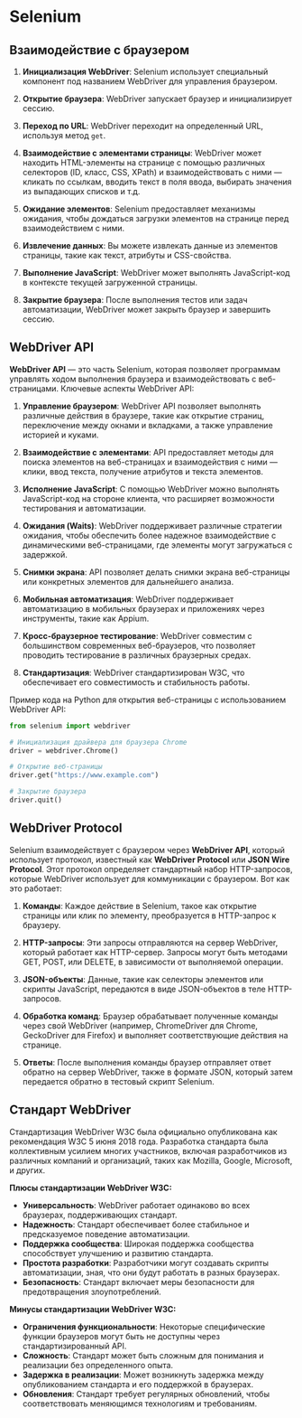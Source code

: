 # Selenium


## Взаимодействие с браузером

1. **Инициализация WebDriver**: Selenium использует специальный компонент под названием WebDriver для управления браузером.
2. **Открытие браузера**: WebDriver запускает браузер и инициализирует сессию.
3. **Переход по URL**: WebDriver переходит на определенный URL, используя метод `get`.
4. **Взаимодействие с элементами страницы**: WebDriver может находить HTML-элементы на странице с помощью различных селекторов (ID, класс, CSS, XPath) и взаимодействовать с ними — кликать по ссылкам, вводить текст в поля ввода, выбирать значения из выпадающих списков и т.д.
5. **Ожидание элементов**: Selenium предоставляет механизмы ожидания, чтобы дождаться загрузки элементов на странице перед взаимодействием с ними.

6. **Извлечение данных**: Вы можете извлекать данные из элементов страницы, такие как текст, атрибуты и CSS-свойства.

7. **Выполнение JavaScript**: WebDriver может выполнять JavaScript-код в контексте текущей загруженной страницы.

8. **Закрытие браузера**: После выполнения тестов или задач автоматизации, WebDriver может закрыть браузер и завершить сессию.

## WebDriver API

**WebDriver API** — это часть Selenium, которая позволяет программам управлять ходом выполнения браузера и взаимодействовать с веб-страницами. Ключевые аспекты WebDriver API:

1. **Управление браузером**: WebDriver API позволяет выполнять различные действия в браузере, такие как открытие страниц, переключение между окнами и вкладками, а также управление историей и куками.

2. **Взаимодействие с элементами**: API предоставляет методы для поиска элементов на веб-страницах и взаимодействия с ними — клики, ввод текста, получение атрибутов и текста элементов.

3. **Исполнение JavaScript**: С помощью WebDriver можно выполнять JavaScript-код на стороне клиента, что расширяет возможности тестирования и автоматизации.

4. **Ожидания (Waits)**: WebDriver поддерживает различные стратегии ожидания, чтобы обеспечить более надежное взаимодействие с динамическими веб-страницами, где элементы могут загружаться с задержкой.

5. **Снимки экрана**: API позволяет делать снимки экрана веб-страницы или конкретных элементов для дальнейшего анализа.

6. **Мобильная автоматизация**: WebDriver поддерживает автоматизацию в мобильных браузерах и приложениях через инструменты, такие как Appium.

7. **Кросс-браузерное тестирование**: WebDriver совместим с большинством современных веб-браузеров, что позволяет проводить тестирование в различных браузерных средах.

8. **Стандартизация**: WebDriver стандартизирован W3C, что обеспечивает его совместимость и стабильность работы.

Пример кода на Python для открытия веб-страницы с использованием WebDriver API:

```python
from selenium import webdriver

# Инициализация драйвера для браузера Chrome
driver = webdriver.Chrome()

# Открытие веб-страницы
driver.get("https://www.example.com")

# Закрытие браузера
driver.quit()
```

## WebDriver Protocol

Selenium взаимодействует с браузером через **WebDriver API**, который использует протокол, известный как **WebDriver Protocol** или **JSON Wire Protocol**. Этот протокол определяет стандартный набор HTTP-запросов, которые WebDriver использует для коммуникации с браузером. Вот как это работает:

1. **Команды**: Каждое действие в Selenium, такое как открытие страницы или клик по элементу, преобразуется в HTTP-запрос к браузеру.

2. **HTTP-запросы**: Эти запросы отправляются на сервер WebDriver, который работает как HTTP-сервер. Запросы могут быть методами GET, POST, или DELETE, в зависимости от выполняемой операции.

3. **JSON-объекты**: Данные, такие как селекторы элементов или скрипты JavaScript, передаются в виде JSON-объектов в теле HTTP-запросов.

4. **Обработка команд**: Браузер обрабатывает полученные команды через свой WebDriver (например, ChromeDriver для Chrome, GeckoDriver для Firefox) и выполняет соответствующие действия на странице.

5. **Ответы**: После выполнения команды браузер отправляет ответ обратно на сервер WebDriver, также в формате JSON, который затем передается обратно в тестовый скрипт Selenium.

## Стандарт WebDriver

Стандартизация WebDriver W3C была официально опубликована как рекомендация W3C 5 июня 2018 года. Разработка стандарта была коллективным усилием многих участников, включая разработчиков из различных компаний и организаций, таких как Mozilla, Google, Microsoft, и других.

**Плюсы стандартизации WebDriver W3C:**

- **Универсальность**: WebDriver работает одинаково во всех браузерах, поддерживающих стандарт.
- **Надежность**: Стандарт обеспечивает более стабильное и предсказуемое поведение автоматизации.
- **Поддержка сообщества**: Широкая поддержка сообщества способствует улучшению и развитию стандарта.
- **Простота разработки**: Разработчики могут создавать скрипты автоматизации, зная, что они будут работать в разных браузерах.
- **Безопасность**: Стандарт включает меры безопасности для предотвращения злоупотреблений.

**Минусы стандартизации WebDriver W3C:**

- **Ограничения функциональности**: Некоторые специфические функции браузеров могут быть не доступны через стандартизированный API.
- **Сложность**: Стандарт может быть сложным для понимания и реализации без определенного опыта.
- **Задержка в реализации**: Может возникнуть задержка между опубликованием стандарта и его поддержкой в браузерах.
- **Обновления**: Стандарт требует регулярных обновлений, чтобы соответствовать меняющимся технологиям и требованиям.
